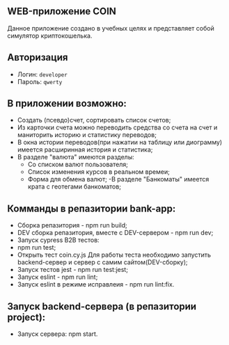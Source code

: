 ## WEB-приложение COIN

Данное приложение создано в учебных целях и представляет собой симулятор криптокошелька.

## Авторизация
  * Логин: `developer`
  * Пароль: `qwerty`

## В приложении возможно:
- Создать (псевдо)счет, сортировать список счетов;
- Из карточки счета можно переводить средства со счета на счет и маниторить историю и статистику переводов;
- В окна истории переводов(при нажатии на таблицу или диограмму) имеется расширинная история и статистика;
- В разделе "валюта" имеются разделы:
  - Со списком валют пользователя;
  - Список изменения курсов в реальном времеи;
  - Форма для обмена валют;
-В разделе "Банкоматы" имеется крата с геотегами банкоматов;

## Комманды в репазитории bank-app:
 - Сборка репазитория - npm run build;
 - DEV сборка  репазитория, вместе с DEV-сервером - npm run dev;
 - Запуск cypress B2B тестов:
  - npm run test;
  - Открыть тест coin.cy.js
  Для работы теста необходимо запустить backend-сервер и cервер с самим сайтом(DEV-сборку);
 - Запуск тестов jest - npm run test:jest;
 - Запуск eslint - npm run lint;
 - Запуск eslint в режиме исправлеия - npm run lint:fix.

## Запуск backend-сервера (в репазитории project):
  - Запуск сервера: npm start.

